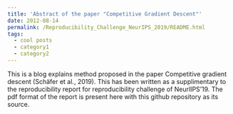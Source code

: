 ```yaml
---
title: 'Abstract of the paper "Competitive Gradient Descent"'
date: 2012-08-14
permalink: /Reproducibility_Challenge_NeurIPS_2019/README.html
tags:
  - cool posts
  - category1
  - category2
---
```


This is a blog explains method proposed in the paper Competitive gradient descent (Schäfer et al., 2019). This has been written as a supplimentary to the reproducibility report for reproducibility challenge of NeurlIPS’19. The pdf format of the report is present here with this github repository as its source.